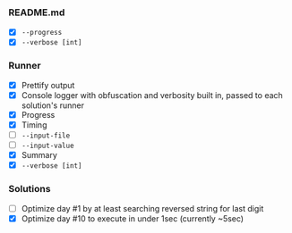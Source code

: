 ### README.md

- [x] `--progress`
- [x] `--verbose [int]`

### Runner

- [x] Prettify output
- [x] Console logger with obfuscation and verbosity built in, passed to each solution's runner
- [x] Progress
- [x] Timing
- [ ] `--input-file`
- [ ] `--input-value`
- [x] Summary
- [x] `--verbose [int]`

### Solutions

- [ ] Optimize day #1 by at least searching reversed string for last digit
- [x] Optimize day #10 to execute in under 1sec (currently ~5sec)
